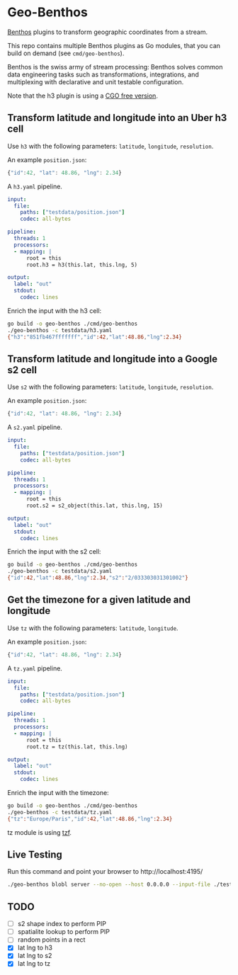 # Geo-Benthos

[Benthos](benthos.dev/) plugins to transform geographic coordinates from a stream.

This repo contains multiple Benthos plugins as Go modules, that you can build on demand (see `cmd/geo-benthos`).

Benthos is the swiss army of stream processing: Benthos solves common data engineering tasks such as transformations, integrations, and multiplexing with declarative and unit testable configuration. 



Note that the h3 plugin is using a [CGO free version](https://github.com/akhenakh/goh3).

## Transform latitude and longitude into an Uber h3 cell

Use `h3` with the following parameters: `latitude`, `longitude`, `resolution`.

An example `position.json`:

```js
{"id":42, "lat": 48.86, "lng": 2.34}
```

A `h3.yaml` pipeline.

```yaml
input:
  file:
    paths: ["testdata/position.json"]
    codec: all-bytes

pipeline:
  threads: 1
  processors:
  - mapping: |
      root = this
      root.h3 = h3(this.lat, this.lng, 5)

output:
  label: "out"
  stdout:
    codec: lines
```

Enrich the input with the h3 cell:

```sh
go build -o geo-benthos ./cmd/geo-benthos
./geo-benthos -c testdata/h3.yaml
{"h3":"851fb467fffffff","id":42,"lat":48.86,"lng":2.34}
```

## Transform latitude and longitude into a Google s2 cell

Use `s2` with the following parameters: `latitude`, `longitude`, `resolution`.

An example `position.json`:

```js
{"id":42, "lat": 48.86, "lng": 2.34}
```

A `s2.yaml` pipeline.

```yaml
input:
  file:
    paths: ["testdata/position.json"]
    codec: all-bytes

pipeline:
  threads: 1
  processors:
  - mapping: |
      root = this
      root.s2 = s2_object(this.lat, this.lng, 15)

output:
  label: "out"
  stdout:
    codec: lines
```

Enrich the input with the s2 cell:

```sh
go build -o geo-benthos ./cmd/geo-benthos
./geo-benthos -c testdata/s2.yaml
{"id":42,"lat":48.86,"lng":2.34,"s2":"2/033303031301002"}
```

## Get the timezone for a given latitude and longitude

Use `tz` with the following parameters: `latitude`, `longitude`.

An example `position.json`:

```js
{"id":42, "lat": 48.86, "lng": 2.34}
```

A `tz.yaml` pipeline.

```yaml
input:
  file:
    paths: ["testdata/position.json"]
    codec: all-bytes

pipeline:
  threads: 1
  processors:
  - mapping: |
      root = this
      root.tz = tz(this.lat, this.lng)

output:
  label: "out"
  stdout:
    codec: lines
```

Enrich the input with the timezone:

```sh
go build -o geo-benthos ./cmd/geo-benthos
./geo-benthos -c testdata/tz.yaml
{"tz":"Europe/Paris","id":42,"lat":48.86,"lng":2.34}
```

tz module is using [tzf](https://github.com/ringsaturn/tzf).

## Live Testing

Run this command and point your browser to http://localhost:4195/

```sh
./geo-benthos blobl server --no-open --host 0.0.0.0 --input-file ./testdata/position.json -m testdata/s2_mapping.txt   
```


## TODO

- [ ] s2 shape index to perform PIP
- [ ] spatialite lookup to perform PIP
- [ ] random points in a rect
- [X] lat lng to h3
- [X] lat lng to s2
- [X] lat lng to tz